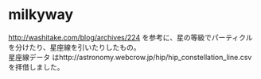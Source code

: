 # milkyway
http://washitake.com/blog/archives/224 を参考に、星の等級でパーティクルを分けたり、星座線を引いたりしたもの。  
星座線データ はhttp://astronomy.webcrow.jp/hip/hip_constellation_line.csv を拝借しました。
